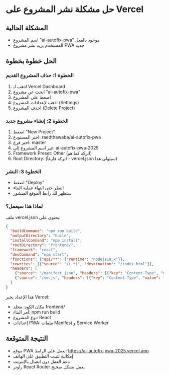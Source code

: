 # حل مشكلة نشر المشروع على Vercel

## المشكلة الحالية
- اسم المشروع "ai-autofix-pwa" موجود بالفعل
- المستخدم يريد نشر مشروع PWA جديد

## الحل خطوة بخطوة

### الخطوة 1: حذف المشروع القديم
1. اذهب لـ Vercel Dashboard
2. ابحث عن مشروع "ai-autofix-pwa" 
3. اضغط على المشروع
4. اذهب لإعدادات المشروع (Settings)
5. احذف المشروع (Delete Project)

### الخطوة 2: إنشاء مشروع جديد
1. اضغط "New Project" 
2. اختر المستودع: raedthawaba/ai-autofix-pwa
3. اختر فرع: master
4. غير اسم المشروع إلى: ai-autofix-pwa-2025
5. Framework Preset: Other (اتركه كما هو)
6. Root Directory: (اتركه فارغاً - vercel.json سيتولى هذا)

### الخطوة 3: النشر
- اضغط "Deploy"
- انتظر حتى انتهاء عملية البناء
- ستظهر لك رابط الموقع المنشور

### لماذا هذا سيعمل؟
ملف vercel.json يحتوي على:
```json
{
  "buildCommand": "npm run build",
  "outputDirectory": "build", 
  "installCommand": "npm install",
  "rootDirectory": "frontend/",
  "framework": "react",
  "devCommand": "npm start",
  "functions": {"api/**": {"runtime": "nodejs18.x"}},
  "rewrites": [{"source": "/(.*)", "destination": "/index.html"}],
  "headers": [
    {"source": "/manifest.json", "headers": [{"key": "Content-Type", "value": "application/manifest+json"}]},
    {"source": "/sw.js", "headers": [{"key": "Content-Type", "value": "application/javascript"}]}
  ]
}
```

هذا الإعداد يخبر Vercel:
- مكان الكود: مجلد frontend/
- أمر البناء: npm run build
- نوع المشروع: React
- إعدادات PWA: ملفات Manifest و Service Worker

## النتيجة المتوقعة
- موقع PWA يعمل على الرابط: https://ai-autofix-pwa-2025.vercel.app
- إمكانية تثبيت التطبيق على الهاتف
- دعم العمل دون اتصال بالإنترنت
- راوتر React Router يعمل بشكل صحيح